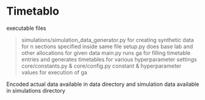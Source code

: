 # Timetablo
executable files
> simulations/simulation_data_generator.py
for creating synthetic data for n sections specified inside same file
> setup.py
does base lab and other allocations for given data
> main.py
runs ga for filling timetable entries and generates timetables for various hyperparameter settings
> core/constants.py & core/config.py
constant & hyperparameter values for execution of ga


Encoded actual data available in data directory and simulation data available in simulations directory
